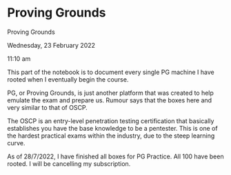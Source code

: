 # Proving Grounds

Proving Grounds

Wednesday, 23 February 2022

11:10 am

This part of the notebook is to document every single PG machine I have rooted when I eventually begin the course.

&#x20;

PG, or Proving Grounds, is just another platform that was created to help emulate the exam and prepare us. Rumour says that the boxes here and very similar to that of OSCP.

&#x20;

The OSCP is an entry-level penetration testing certification that basically establishes you have the base knowledge to be a pentester. This is one of the hardest practical exams within the industry, due to the steep learning curve.

&#x20;

&#x20;

As of 28/7/2022, I have finished all boxes for PG Practice. All 100 have been rooted. I will be cancelling my subscription.

&#x20;
